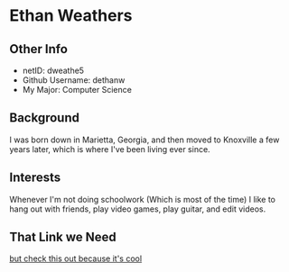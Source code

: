 # Ethan Weathers

## Other Info

* netID: dweathe5
* Github Username: dethanw
* My Major: Computer Science

## Background

I was born down in Marietta, Georgia, and then moved to Knoxville a few years later, which is where I've been living ever since.  

## Interests

Whenever I'm not doing schoolwork (Which is most of the time) I like to hang out with friends, play video games, play guitar, and edit videos. 

## That Link we Need

[but check this out because it's cool](https://youtu.be/CQBOA061ugE?si=TfppsHBusTKCnI2o)

